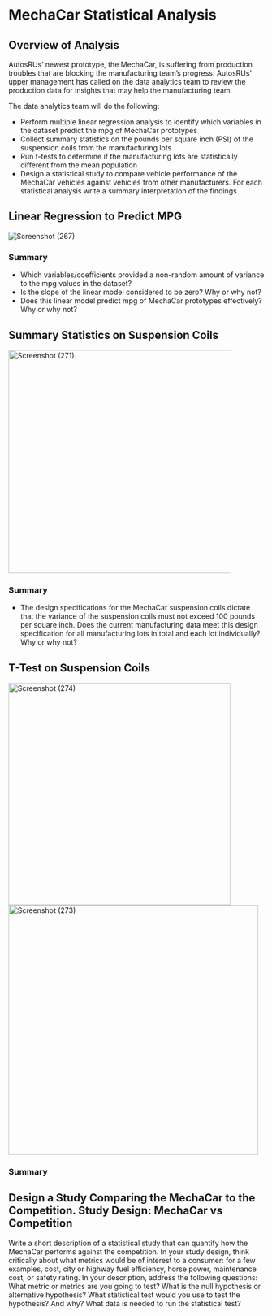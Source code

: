 # MechaCar Statistical Analysis

## Overview of Analysis

AutosRUs’ newest prototype, the MechaCar, is suffering from production troubles that are blocking the manufacturing team’s progress. AutosRUs’ upper management has called on the data analytics team to review the production data for insights that may help the manufacturing team.

The data analytics team will do the following:

* Perform multiple linear regression analysis to identify which variables in the dataset predict the mpg of MechaCar prototypes
* Collect summary statistics on the pounds per square inch (PSI) of the suspension coils from the manufacturing lots
* Run t-tests to determine if the manufacturing lots are statistically different from the mean population
* Design a statistical study to compare vehicle performance of the MechaCar vehicles against vehicles from other manufacturers. For each statistical analysis write a summary interpretation of the findings.

## Linear Regression to Predict MPG

![Screenshot (267)](https://user-images.githubusercontent.com/102890151/178132461-3f34b45a-611a-4887-8efc-a8b1c5346546.png)

### Summary

* Which variables/coefficients provided a non-random amount of variance to the mpg values in the dataset?
* Is the slope of the linear model considered to be zero? Why or why not?
* Does this linear model predict mpg of MechaCar prototypes effectively? Why or why not?


## Summary Statistics on Suspension Coils
<img width="439" alt="Screenshot (271)" src="https://user-images.githubusercontent.com/102890151/178132486-d91482f1-2533-429c-bce5-3d63c384b929.png">

### Summary

* The design specifications for the MechaCar suspension coils dictate that the variance of the suspension coils must not exceed 100 pounds per square inch. Does the current manufacturing data meet this design specification for all manufacturing lots in total and each lot individually? Why or why not?

## T-Test on Suspension Coils

<img width="437" alt="Screenshot (274)" src="https://user-images.githubusercontent.com/102890151/178132456-3aaee353-64ae-4a0e-b374-c1c5f3c9e6a7.png">

<img width="492" alt="Screenshot (273)" src="https://user-images.githubusercontent.com/102890151/178132451-3c817e77-b8df-476f-81a5-0a3d3275b61f.png">


### Summary


## Design a Study Comparing the MechaCar to the Competition. Study Design: MechaCar vs Competition

Write a short description of a statistical study that can quantify how the MechaCar performs against the competition. In your study design, think critically about what metrics would be of interest to a consumer: for a few examples, cost, city or highway fuel efficiency, horse power, maintenance cost, or safety rating.
In your description, address the following questions:
What metric or metrics are you going to test?
What is the null hypothesis or alternative hypothesis?
What statistical test would you use to test the hypothesis? And why?
What data is needed to run the statistical test?
